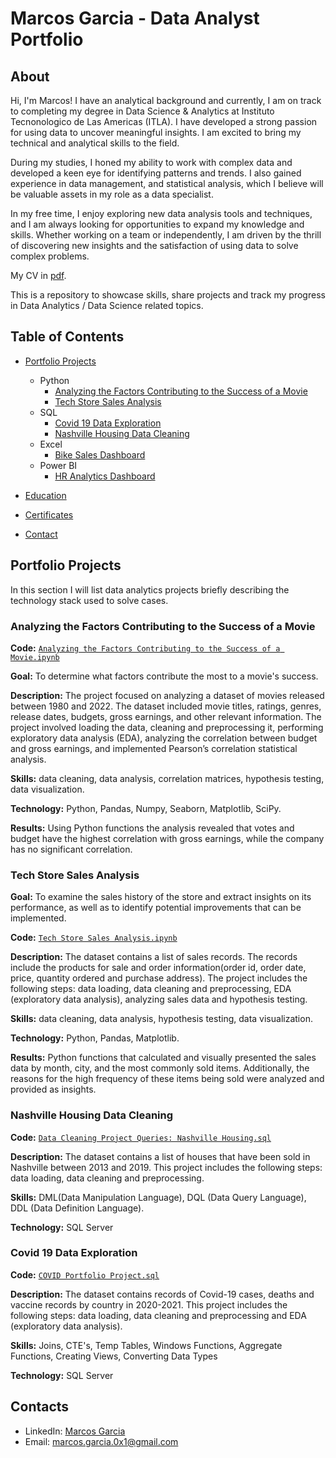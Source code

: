 # Marcos Garcia - Data Analyst Portfolio
## About
Hi, I'm Marcos! I have an analytical background and currently, I am on track to completing my degree in Data Science & Analytics at Instituto Tecnonologico de Las Americas (ITLA). I have developed a strong passion for using data to uncover meaningful insights. I am excited to bring my technical and analytical skills to the field. 

During my studies, I honed my ability to work with complex data and developed a keen eye for identifying patterns and trends. I also gained experience in data management, and statistical analysis, which I believe will be valuable assets in my role as a data specialist.

In my free time, I enjoy exploring new data analysis tools and techniques, and I am always looking for opportunities to expand my knowledge and skills. Whether working on a team or independently, I am driven by the thrill of discovering new insights and the satisfaction of using data to solve complex problems.

My CV in [pdf](https://github.com/tiannaparris/Data-Analysis-Portfolio/blob/main/Tianna%20Parris%20CV.pdf).

This is a repository to showcase skills, share projects and track my progress in Data Analytics / Data Science related topics.

## Table of Contents
- [Portfolio Projects](https://github.com/marcos-the-analyst/Portfolio-Projects)
  - Python
    - [Analyzing the Factors Contributing to the Success of a Movie](https://github.com/marcos-the-analyst/Portfolio-Projects/blob/main/Analyzing%20the%20Factors%20Contributing%20to%20the%20Success%20of%20a%20Movie.ipynb)
    - [Tech Store Sales Analysis](https://github.com/marcos-the-analyst/Portfolio-Projects/blob/main/Tech%20Store%20Sales%20Analysis.ipynb)  
  - SQL
    - [Covid 19 Data Exploration](https://github.com/marcos-the-analyst/Portfolio-Projects/blob/main/COVID%20Portfolio%20Project.sql)
    - [Nashville Housing Data Cleaning](https://github.com/marcos-the-analyst/Portfolio-Projects/blob/main/Data%20Cleaning%20Project%20Queries_%20Nashville%20Housing.sql)
  - Excel
    - [Bike Sales Dashboard](https://github.com/marcos-the-analyst/Portfolio-Projects/blob/main/Excel%20Bike%20Sales%20Project%20Dataset.xlsx)
  - Power BI
    - [HR Analytics Dashboard](https://github.com/marcos-the-analyst/Portfolio-Projects/blob/main/HR%20Analytics.pbix)
  


- [Education](https://github.com/tiannaparris/Data-Analysis-Portfolio/blob/main/README.md#education)  
- [Certificates](https://github.com/tiannaparris/Data-Analysis-Portfolio/blob/main/README.md#certificates)
- [Contact](https://github.com/tiannaparris/Data-Analysis-Portfolio/blob/main/README.md#contacts)
## Portfolio Projects
In this section I will list data analytics projects briefly describing the technology stack used to solve cases.

### Analyzing the Factors Contributing to the Success of a Movie
**Code:** [`Analyzing the Factors Contributing to the Success of a Movie.ipynb`](https://github.com/marcos-the-analyst/Portfolio-Projects/blob/main/Analyzing%20the%20Factors%20Contributing%20to%20the%20Success%20of%20a%20Movie.ipynb)

**Goal:** To determine what factors contribute the most to a movie's success.

**Description:** The project focused on analyzing a dataset of movies released between 1980 and 2022. The dataset included movie titles, ratings, genres, release dates, budgets, gross earnings, and other relevant information. The project involved loading the data, cleaning and preprocessing it, performing exploratory data analysis (EDA), analyzing the correlation between budget and gross earnings, and implemented Pearson’s correlation statistical analysis.

**Skills:** data cleaning, data analysis, correlation matrices, hypothesis testing, data visualization.

**Technology:** Python, Pandas, Numpy, Seaborn, Matplotlib, SciPy.

**Results:** Using Python functions the analysis revealed that votes and budget have the highest correlation with gross earnings, while the company has no significant correlation.

### Tech Store Sales Analysis

**Goal:** To examine the sales history of the store and extract insights on its performance, as well as to identify potential improvements that can be implemented.

**Code:** [`Tech Store Sales Analysis.ipynb`](https://github.com/marcos-the-analyst/Portfolio-Projects/blob/main/Tech%20Store%20Sales%20Analysis.ipynb)

**Description:** The dataset contains a list of sales records.  The records include the products for sale and order information(order id, order date, price, quantity ordered and purchase address). The project includes the following steps: data loading, data cleaning and preprocessing, EDA (exploratory data analysis), analyzing sales data and hypothesis testing.

**Skills:** data cleaning, data analysis, hypothesis testing, data visualization.

**Technology:** Python, Pandas, Matplotlib.

**Results:** Python functions that calculated and visually presented the sales data by month, city, and the most commonly sold items. Additionally, the reasons for the high frequency of these items being sold were analyzed and provided as insights.



### Nashville Housing Data Cleaning
**Code:** [`Data Cleaning Project Queries: Nashville Housing.sql`](https://github.com/marcos-the-analyst/Portfolio-Projects/blob/main/Data%20Cleaning%20Project%20Queries_%20Nashville%20Housing.sql)

**Description:** The dataset contains a list of houses that have been sold in Nashville between 2013 and 2019. This project includes the following steps: data loading, data cleaning and preprocessing.


**Skills:** DML(Data Manipulation Language), DQL (Data Query Language), DDL (Data Definition Language).

**Technology:** SQL Server


### Covid 19 Data Exploration
**Code:** [`COVID Portfolio Project.sql`](https://github.com/marcos-the-analyst/Portfolio-Projects/blob/main/COVID%20Portfolio%20Project.sql)

**Description:** The dataset contains records of Covid-19 cases, deaths and vaccine records by country in 2020-2021. This project includes the following steps: data loading, data cleaning and preprocessing and EDA (exploratory data analysis).

**Skills:** Joins, CTE's, Temp Tables, Windows Functions, Aggregate Functions, Creating Views, Converting Data Types

**Technology:** SQL Server

## Contacts
- LinkedIn: [Marcos Garcia](https://www.linkedin.com/in/marcos-garc%C3%ADa-4a5786245/)
- Email: marcos.garcia.0x1@gmail.com
